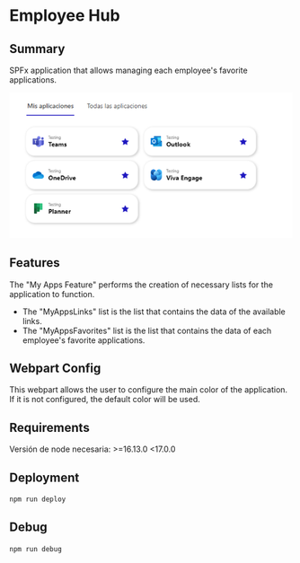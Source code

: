 # Employee Hub

## Summary

SPFx application that allows managing each employee's favorite applications.

![App Image](./assets/app.png)

## Features

The "My Apps Feature" performs the creation of necessary lists for the application to function.

- The "MyAppsLinks" list is the list that contains the data of the available links.
- The "MyAppsFavorites" list is the list that contains the data of each employee's favorite applications.

## Webpart Config

This webpart allows the user to configure the main color of the application. If it is not configured, the default color will be used.

## Requirements

Versión de node necesaria: >=16.13.0 <17.0.0

## Deployment

```bash
npm run deploy
```

## Debug

```bash
npm run debug
```
